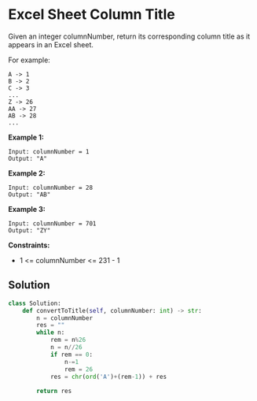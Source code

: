 <h1>Excel Sheet Column Title</h1>

<p>
Given an integer columnNumber, return its corresponding column title as it appears in an Excel sheet.

For example:

    A -> 1
    B -> 2
    C -> 3
    ...
    Z -> 26
    AA -> 27
    AB -> 28 
    ...

</p>

<b>Example 1:</b>

    Input: columnNumber = 1
    Output: "A"
    
<b>Example 2:</b>

    Input: columnNumber = 28
    Output: "AB"
    
<b>Example 3:</b>

    Input: columnNumber = 701
    Output: "ZY"

<b>Constraints:</b>

- 1 <= columnNumber <= 231 - 1

<h2>Solution</h2>

```python
class Solution:
    def convertToTitle(self, columnNumber: int) -> str:
        n = columnNumber
        res = ""
        while n:
            rem = n%26
            n = n//26
            if rem == 0:
                n-=1
                rem = 26
            res = chr(ord('A')+(rem-1)) + res
        
        return res
```
